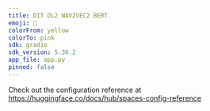 ```yaml
---
title: DIT DL2 WAV2VEC2 BERT
emoji: 🏃
colorFrom: yellow
colorTo: pink
sdk: gradio
sdk_version: 5.36.2
app_file: app.py
pinned: false
---
```


Check out the configuration reference at https://huggingface.co/docs/hub/spaces-config-reference

